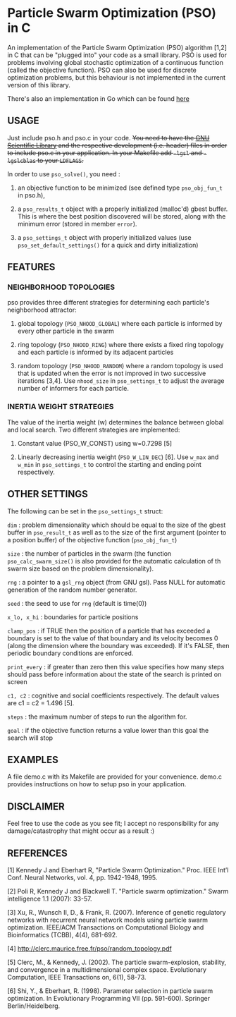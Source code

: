 Particle Swarm Optimization (PSO) in C
===



An implementation of the Particle Swarm Optimization (PSO) algorithm
[1,2] in C that can be "plugged into" your code as a small
library. PSO is used for problems involving global stochastic
optimization of a continuous function (called the objective
function). PSO can also be used for discrete optimization problems,
but this behaviour is not implemented in the current version of this
library.

There's also an implementation in Go which can be found
[here](https://github.com/kkentzo/pso.go)







## USAGE


Just include pso.h and pso.c in your code. <del>You need to have the [GNU
Scientific Library](http://www.gnu.org/software/gsl/) and the
respective development (i.e. header) files in order to include pso.c
in your application. In your Makefile add `-lgsl` and `-lgslcblas` to
your `LDFLAGS`.</del>

In order to use `pso_solve()`, you need :

1. an objective function to be minimized (see defined type
`pso_obj_fun_t` in pso.h),

2. a `pso_results_t` object with a properly initialized (malloc'd)
gbest buffer. This is where the best position discovered will be
stored, along with the minimum error (stored in member `error`).

3. a `pso_settings_t` object with properly initialized values (use
`pso_set_default_settings()` for a quick and dirty initialization)






## FEATURES




### NEIGHBORHOOD TOPOLOGIES

pso provides three different strategies for determining each
particle's neighborhood attractor:

1. global topology (`PSO_NHOOD_GLOBAL`) where each particle is informed
by every other particle in the swarm

2. ring topology (`PSO_NHOOD_RING`) where there exists a fixed ring
topology and each particle is informed by its adjacent particles

3. random topology (`PSO_NHOOD_RANDOM`) where a random topology is
used that is updated when the error is not improved in two successive
iterations [3,4]. Use `nhood_size` in `pso_settings_t` to adjust the
average number of informers for each particle.




### INERTIA WEIGHT STRATEGIES

The value of the inertia weight (w) determines the balance between
global and local search. Two different strategies are implemented:

1. Constant value (PSO_W_CONST) using w=0.7298 [5]

2. Linearly decreasing inertia weight (`PSO_W_LIN_DEC`) [6]. Use
`w_max` and `w_min` in `pso_settings_t` to control the starting and
ending point respectively.




## OTHER SETTINGS


The following can be set in the `pso_settings_t` struct:


`dim` : problem dimensionality which should be equal to the size of
the gbest buffer in `pso_result_t` as well as to the size of the first
argument (pointer to a position buffer) of the objective function
(`pso_obj_fun_t`)

`size` : the number of particles in the swarm (the function
`pso_calc_swarm_size()` is also provided for the automatic calculation
of th swarm size based on the problem dimensionality).

`rng` : a pointer to a `gsl_rng` object (from GNU gsl). Pass NULL for
automatic generation of the random number generator.

`seed` : the seed to use for `rng` (default is time(0))

`x_lo, x_hi` : boundaries for particle positions

`clamp_pos` : if TRUE then the position of a particle that has exceeded
a boundary is set to the value of that boundary and its velocity
becomes 0 (along the dimension where the boundary was exceeded). If
it's FALSE, then periodic boundary conditions are enforced.

`print_every` : if greater than zero then this value specifies how many
steps should pass before information about the state of the search is
printed on screen

`c1, c2` : cognitive and social coefficients respectively. The default
values are c1 = c2 = 1.496 [5].

`steps` : the maximum number of steps to run the algorithm for.

`goal` : if the objective function returns a value lower than this
goal the search will stop








## EXAMPLES

A file demo.c with its Makefile are provided for your
convenience. demo.c provides instructions on how to setup pso in your
application.






## DISCLAIMER

Feel free to use the code as you see fit; I accept no responsibility
for any damage/catastrophy that might occur as a result :)







## REFERENCES


[1] Kennedy J and Eberhart R, "Particle Swarm Optimization."
Proc. IEEE Int’l Conf. Neural Networks, vol. 4, pp. 1942-1948, 1995.

[2] Poli R, Kennedy J and Blackwell T. "Particle swarm
optimization." Swarm intelligence 1.1 (2007): 33-57.

[3] Xu, R., Wunsch II, D., & Frank, R. (2007). Inference of genetic
regulatory networks with recurrent neural network models using
particle swarm optimization. IEEE/ACM Transactions on Computational
Biology and Bioinformatics (TCBB), 4(4), 681-692.

[4] http://clerc.maurice.free.fr/pso/random_topology.pdf

[5] Clerc, M., & Kennedy, J. (2002). The particle swarm-explosion,
stability, and convergence in a multidimensional complex
space. Evolutionary Computation, IEEE Transactions on, 6(1), 58-73.

[6] Shi, Y., & Eberhart, R. (1998). Parameter selection in particle
swarm optimization. In Evolutionary Programming VII
(pp. 591-600). Springer Berlin/Heidelberg.
